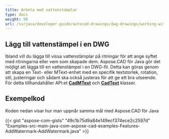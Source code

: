 ```yaml
---
title: Arbeta med vattenstämplar
type: docs
weight: 50
url: /sv/java/developer-guide/autocad-drawings/dwg-drawings/working-with-watermark/
---
```


## **Lägg till vattenstämpel i en DWG**

Ibland vill du lägga till vissa vattenstämplar på ritningar för att ange syftet med ritningarna eller vem som skapade dem. Aspose.CAD för Java gör det möjligt att lägga till en vattenstämpel i en DWG-fil. Detta kan göras genom att skapa en Text- eller MText-enhet med en specifik textstorlek, rotation, stil, justeringar och sådant ska också justeras för att ge ett bra utseende. För detta tillhandahåller API:et [**CadMText**](https://reference.aspose.com/cad/java/com.aspose.cad.fileformats.cad.cadobjects/CadMText) och [**CadText**](https://reference.aspose.com/cad/java/com.aspose.cad.fileformats.cad.cadobjects/CadText) klasser.

## Exempelkod

Koden nedan visar hur man uppnår samma mål med Aspose.CAD för Java

{{< gist "aspose-com-gists" "49c1b75d9a84e149ecf374ece2c2597d" "Examples-src-main-java-com-aspose-cad-examples-Features-AddWatermark-AddWatermark.java" >}}
